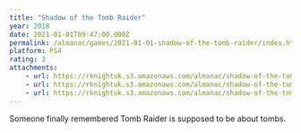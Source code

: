 ```yaml
---
title: "Shadow of the Tomb Raider"
year: 2018
date: 2021-01-01T09:47:00.000Z
permalink: /almanac/games/2021-01-01-shadow-of-the-tomb-raider/index.html
platform: PS4
rating: 3
attachments: 
    - url: https://rknightuk.s3.amazonaws.com/almanac/shadow-of-the-tomb-raider-1.jpg
    - url: https://rknightuk.s3.amazonaws.com/almanac/shadow-of-the-tomb-raider-2.jpg
    - url: https://rknightuk.s3.amazonaws.com/almanac/shadow-of-the-tomb-raider-3.jpg
---
```


Someone finally remembered Tomb Raider is supposed to be about tombs. 